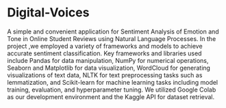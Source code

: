 # Digital-Voices
A simple and convenient application for Sentiment Analysis of Emotion and Tone in Online Student Reviews using Natural Language Processes.
In the project ,we employed a variety of frameworks and models to achieve accurate sentiment classification. Key frameworks and libraries used include Pandas for data manipulation, NumPy for numerical operations, Seaborn and Matplotlib for data visualization, WordCloud for generating visualizations of text data, NLTK for text preprocessing tasks such as lemmatization, and Scikit-learn for machine learning tasks including model training, evaluation, and hyperparameter tuning. We utilized Google Colab as our development environment and the Kaggle API for dataset retrieval. 
